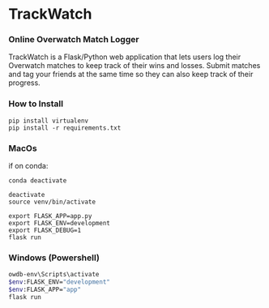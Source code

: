 # TrackWatch
### Online Overwatch Match Logger
 TrackWatch is a Flask/Python web application that lets users log their Overwatch matches to keep track of their wins and losses. Submit matches and tag your friends at the same time so they can also keep track of their progress.  
### How to Install
```
pip install virtualenv
pip install -r requirements.txt
```

### MacOs
 if on conda:
```
conda deactivate
```
```
deactivate
source venv/bin/activate

export FLASK_APP=app.py  
export FLASK_ENV=development
export FLASK_DEBUG=1
flask run
```

### Windows (Powershell)
```sh
owdb-env\Scripts\activate
$env:FLASK_ENV="development"
$env:FLASK_APP="app"
flask run
```
